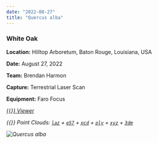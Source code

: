 ```yaml
---
date: "2022-08-27"
title: "Quercus alba"
---
```


### White Oak

**Location:** Hilltop Arboretum, Baton Rouge, Louisiana, USA

**Date:** August 27, 2022

**Team:** Brendan Harmon

**Capture:** Terrestrial Laser Scan

**Equipment:** Faro Focus

[{{<i class="fas fa-braille">}} Viewer](https://xyz.cct.lsu.edu/data/cloud-forest/quercus-alba-01/quercus-alba-01.html "Quercus alba viewer")

{{<i class="ms ms-database">}} Point Clouds:
[``laz``](https://xyz.cct.lsu.edu/data/cloud-forest/quercus-alba-01/quercus-alba-01.laz "Quercus alba LAZ")
+ 
[``e57``](https://xyz.cct.lsu.edu/data/cloud-forest/quercus-alba-01/quercus-alba-01.e57 "Quercus alba E57")
+ 
[``pcd``](https://xyz.cct.lsu.edu/data/cloud-forest/quercus-alba-01/quercus-alba-01.pcd "Quercus alba PCD")
+ 
[``ply``](https://xyz.cct.lsu.edu/data/cloud-forest/quercus-alba-01/quercus-alba-01.ply "Quercus alba PLY")
+ 
[``xyz``](https://xyz.cct.lsu.edu/data/cloud-forest/quercus-alba-01/quercus-alba-01.xyz "Quercus alba XYZ")
+ 
[``3dm``](https://xyz.cct.lsu.edu/data/cloud-forest/quercus-alba-01/quercus-alba-01.3dm "Quercus alba 3DM")

![Quercus alba](../quercus-alba-01.webp)
